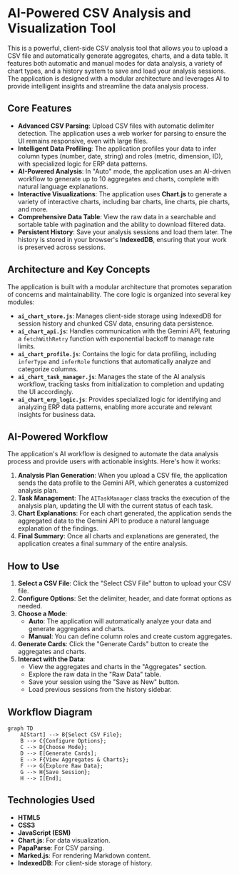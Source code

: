 # AI-Powered CSV Analysis and Visualization Tool

This is a powerful, client-side CSV analysis tool that allows you to upload a CSV file and automatically generate aggregates, charts, and a data table. It features both automatic and manual modes for data analysis, a variety of chart types, and a history system to save and load your analysis sessions. The application is designed with a modular architecture and leverages AI to provide intelligent insights and streamline the data analysis process.

## Core Features

-   **Advanced CSV Parsing**: Upload CSV files with automatic delimiter detection. The application uses a web worker for parsing to ensure the UI remains responsive, even with large files.
-   **Intelligent Data Profiling**: The application profiles your data to infer column types (number, date, string) and roles (metric, dimension, ID), with specialized logic for ERP data patterns.
-   **AI-Powered Analysis**: In "Auto" mode, the application uses an AI-driven workflow to generate up to 10 aggregates and charts, complete with natural language explanations.
-   **Interactive Visualizations**: The application uses **Chart.js** to generate a variety of interactive charts, including bar charts, line charts, pie charts, and more.
-   **Comprehensive Data Table**: View the raw data in a searchable and sortable table with pagination and the ability to download filtered data.
-   **Persistent History**: Save your analysis sessions and load them later. The history is stored in your browser's **IndexedDB**, ensuring that your work is preserved across sessions.

## Architecture and Key Concepts

The application is built with a modular architecture that promotes separation of concerns and maintainability. The core logic is organized into several key modules:

-   **`ai_chart_store.js`**: Manages client-side storage using IndexedDB for session history and chunked CSV data, ensuring data persistence.
-   **`ai_chart_api.js`**: Handles communication with the Gemini API, featuring a `fetchWithRetry` function with exponential backoff to manage rate limits.
-   **`ai_chart_profile.js`**: Contains the logic for data profiling, including `inferType` and `inferRole` functions that automatically analyze and categorize columns.
-   **`ai_chart_task_manager.js`**: Manages the state of the AI analysis workflow, tracking tasks from initialization to completion and updating the UI accordingly.
-   **`ai_chart_erp_logic.js`**: Provides specialized logic for identifying and analyzing ERP data patterns, enabling more accurate and relevant insights for business data.

## AI-Powered Workflow

The application's AI workflow is designed to automate the data analysis process and provide users with actionable insights. Here's how it works:

1.  **Analysis Plan Generation**: When you upload a CSV file, the application sends the data profile to the Gemini API, which generates a customized analysis plan.
2.  **Task Management**: The `AITaskManager` class tracks the execution of the analysis plan, updating the UI with the current status of each task.
3.  **Chart Explanations**: For each chart generated, the application sends the aggregated data to the Gemini API to produce a natural language explanation of the findings.
4.  **Final Summary**: Once all charts and explanations are generated, the application creates a final summary of the entire analysis.

## How to Use

1.  **Select a CSV File**: Click the "Select CSV File" button to upload your CSV file.
2.  **Configure Options**: Set the delimiter, header, and date format options as needed.
3.  **Choose a Mode**:
    *   **Auto**: The application will automatically analyze your data and generate aggregates and charts.
    *   **Manual**: You can define column roles and create custom aggregates.
4.  **Generate Cards**: Click the "Generate Cards" button to create the aggregates and charts.
5.  **Interact with the Data**:
    *   View the aggregates and charts in the "Aggregates" section.
    *   Explore the raw data in the "Raw Data" table.
    *   Save your session using the "Save as New" button.
    *   Load previous sessions from the history sidebar.

## Workflow Diagram

```mermaid
graph TD
    A[Start] --> B{Select CSV File};
    B --> C{Configure Options};
    C --> D{Choose Mode};
    D --> E[Generate Cards];
    E --> F{View Aggregates & Charts};
    F --> G{Explore Raw Data};
    G --> H{Save Session};
    H --> I[End];
```

## Technologies Used

-   **HTML5**
-   **CSS3**
-   **JavaScript (ESM)**
-   **Chart.js**: For data visualization.
-   **PapaParse**: For CSV parsing.
-   **Marked.js**: For rendering Markdown content.
-   **IndexedDB**: For client-side storage of history.